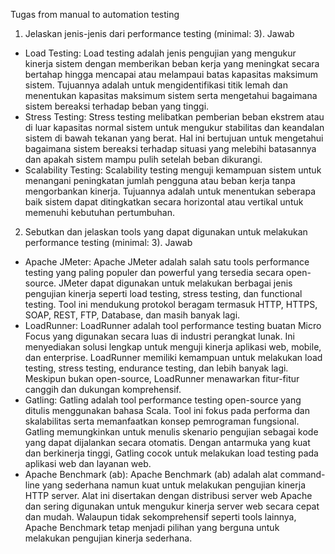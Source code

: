 Tugas from manual to automation testing

1. Jelaskan jenis-jenis dari performance testing (minimal: 3).
   Jawab

- Load Testing:
  Load testing adalah jenis pengujian yang mengukur kinerja sistem dengan memberikan beban kerja yang meningkat secara bertahap hingga mencapai atau melampaui batas kapasitas maksimum sistem. Tujuannya adalah untuk mengidentifikasi titik lemah dan menentukan kapasitas maksimum sistem serta mengetahui bagaimana sistem bereaksi terhadap beban yang tinggi.
- Stress Testing:
  Stress testing melibatkan pemberian beban ekstrem atau di luar kapasitas normal sistem untuk mengukur stabilitas dan keandalan sistem di bawah tekanan yang berat. Hal ini bertujuan untuk mengetahui bagaimana sistem bereaksi terhadap situasi yang melebihi batasannya dan apakah sistem mampu pulih setelah beban dikurangi.
- Scalability Testing:
  Scalability testing menguji kemampuan sistem untuk menangani peningkatan jumlah pengguna atau beban kerja tanpa mengorbankan kinerja. Tujuannya adalah untuk menentukan seberapa baik sistem dapat ditingkatkan secara horizontal atau vertikal untuk memenuhi kebutuhan pertumbuhan.

2. Sebutkan dan jelaskan tools yang dapat digunakan untuk melakukan performance testing (minimal: 3).
   Jawab

- Apache JMeter:
  Apache JMeter adalah salah satu tools performance testing yang paling populer dan powerful yang tersedia secara open-source. JMeter dapat digunakan untuk melakukan berbagai jenis pengujian kinerja seperti load testing, stress testing, dan functional testing. Tool ini mendukung protokol beragam termasuk HTTP, HTTPS, SOAP, REST, FTP, Database, dan masih banyak lagi.
- LoadRunner:
  LoadRunner adalah tool performance testing buatan Micro Focus yang digunakan secara luas di industri perangkat lunak. Ini menyediakan solusi lengkap untuk menguji kinerja aplikasi web, mobile, dan enterprise. LoadRunner memiliki kemampuan untuk melakukan load testing, stress testing, endurance testing, dan lebih banyak lagi. Meskipun bukan open-source, LoadRunner menawarkan fitur-fitur canggih dan dukungan komprehensif.
- Gatling:
  Gatling adalah tool performance testing open-source yang ditulis menggunakan bahasa Scala. Tool ini fokus pada performa dan skalabilitas serta memanfaatkan konsep pemrograman fungsional. Gatling memungkinkan untuk menulis skenario pengujian sebagai kode yang dapat dijalankan secara otomatis. Dengan antarmuka yang kuat dan berkinerja tinggi, Gatling cocok untuk melakukan load testing pada aplikasi web dan layanan web.
- Apache Benchmark (ab):
  Apache Benchmark (ab) adalah alat command-line yang sederhana namun kuat untuk melakukan pengujian kinerja HTTP server. Alat ini disertakan dengan distribusi server web Apache dan sering digunakan untuk mengukur kinerja server web secara cepat dan mudah. Walaupun tidak sekomprehensif seperti tools lainnya, Apache Benchmark tetap menjadi pilihan yang berguna untuk melakukan pengujian kinerja sederhana.
